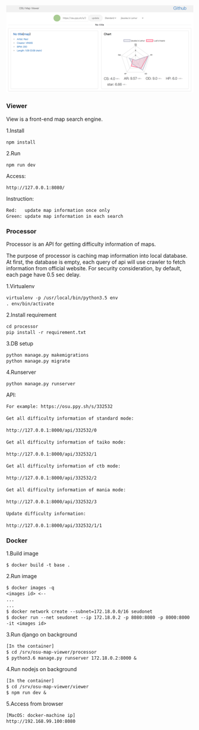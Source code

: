 ![compare](https://github.com/note35/osu-map-viewer/blob/master/demo/demo.png)

### Viewer

View is a front-end map search engine.

1.Install

    npm install

2.Run

    npm run dev

Access:

    http://127.0.0.1:8080/

Instruction:

    Red:   update map information once only
    Green: update map information in each search


### Processor

Processor is an API for getting difficulty information of maps.

The purpose of processor is caching map information into local database. At first, the database is empty, each query of api will use crawler to fetch information from official website. For security consideration, by default, each page have 0.5 sec delay.

1.Virtualenv

    virtualenv -p /usr/local/bin/python3.5 env
    . env/bin/activate

2.Install requirement

    cd processor
    pip install -r requirement.txt

3.DB setup

    python manage.py makemigrations
    python manage.py migrate

4.Runserver

    python manage.py runserver

API:

    For example: https://osu.ppy.sh/s/332532

    Get all difficulty information of standard mode: 

    http://127.0.0.1:8000/api/332532/0

    Get all difficulty information of taiko mode: 

    http://127.0.0.1:8000/api/332532/1

    Get all difficulty information of ctb mode: 

    http://127.0.0.1:8000/api/332532/2

    Get all difficulty information of mania mode: 
  
    http://127.0.0.1:8000/api/332532/3

    Update difficulty information:

    http://127.0.0.1:8000/api/332532/1/1

### Docker

1.Build image

    $ docker build -t base .

2.Run image

    $ docker images -q
    <images id> <--
    ...
    ...
    $ docker network create --subnet=172.18.0.0/16 seudonet
    $ docker run --net seudonet --ip 172.18.0.2 -p 8080:8080 -p 8000:8000 -it <images id> 

3.Run django on background

    [In the container]
    $ cd /srv/osu-map-viewer/processor
    $ python3.6 manage.py runserver 172.18.0.2:8000 &

4.Run nodejs on background

    [In the container]
    $ cd /srv/osu-map-viewer/viewer
    $ npm run dev &

5.Access from browser

    [MacOS: docker-machine ip]
    http://192.168.99.100:8080
